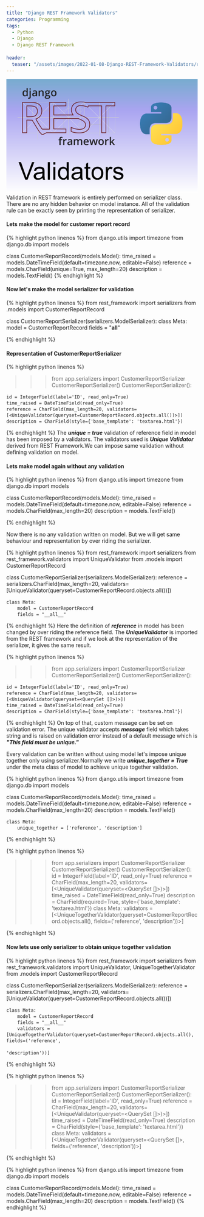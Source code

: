 ```yaml
---
title: "Django REST Framework Validators"
categories: Programming
tags:
  - Python
  - Django
  - Django REST Framework

header:
  teaser: "/assets/images/2022-01-08-Django-REST-Framework-Validators/rest_framework_validators.png"
---
```


![My helpful screenshot](/assets/images/2022-01-08-Django-REST-Framework-Validators/rest_framework_validators.png)
Validation in REST framework is entirely performed on serializer class. There are no any hidden behavior on model instance. All of the validation rule can be exactly seen by printing the representation of serializer.

#### Lets make the model for customer report record

{% highlight python linenos %}
from django.utils import timezone
from django.db import models

class CustomerReportRecord(models.Model):
time_raised = models.DateTimeField(default=timezone.now, editable=False)
reference = models.CharField(unique=True, max_length=20)
description = models.TextField()
{% endhighlight %}

#### Now let's make the model serializer for validation

{% highlight python linenos %}
from rest_framework import serializers
from .models import CustomerReportRecord

class CustomerReportSerializer(serializers.ModelSerializer):
class Meta:
model = CustomerReportRecord
fields = "**all**"

{% endhighlight %}

#### Representation of CustomerReportSerializer

{% highlight python linenos %}

> > > from app.serializers import CustomerReportSerializer
> > > CustomerReportSerializer()
> > > CustomerReportSerializer():

    id = IntegerField(label='ID', read_only=True)
    time_raised = DateTimeField(read_only=True)
    reference = CharField(max_length=20, validators=[<UniqueValidator(queryset=CustomerReportRecord.objects.all())>])
    description = CharField(style={'base_template': 'textarea.html'})

{% endhighlight %}
The **_unique = true_** validation of reference field in model has been imposed by a validators. The validators used is **_Unique Validator_** derived from REST Framework.We can impose same validation without defining validation on model.

#### Lets make model again without any validation

{% highlight python linenos %}
from django.utils import timezone
from django.db import models

class CustomerReportRecord(models.Model):
time_raised = models.DateTimeField(default=timezone.now, editable=False)
reference = models.CharField(max_length=20)
description = models.TextField()

{% endhighlight %}

Now there is no any validation written on model. But we will get same behaviour and representation by over riding the serializer.

{% highlight python linenos %}
from rest_framework import serializers
from rest_framework.validators import UniqueValidator
from .models import CustomerReportRecord

class CustomerReportSerializer(serializers.ModelSerializer):
reference = serializers.CharField(max_length=20, validators=[UniqueValidator(queryset=CustomerReportRecord.objects.all())])

    class Meta:
        model = CustomerReportRecord
        fields = "__all__"

{% endhighlight %}
Here the definition of **_reference_** in model has been changed by over riding the reference field. The **_UniqueValidator_** is imported from the REST framework and if we look at the representation of the serializer, it gives the same result.

{% highlight python linenos %}

> > > from app.serializers import CustomerReportSerializer
> > > CustomerReportSerializer()
> > > CustomerReportSerializer():

    id = IntegerField(label='ID', read_only=True)
    reference = CharField(max_length=20, validators=[<UniqueValidator(queryset=<QuerySet []>)>])
    time_raised = DateTimeField(read_only=True)
    description = CharField(style={'base_template': 'textarea.html'})

{% endhighlight %}
On top of that, custom message can be set on validation error. The unique validator accepts **_message_** field which takes string and is raised on validation error instead of a default message which is **_"This field must be unique."_**

Every validation can be written without using model let's impose unique together only using serializer.Normally we write **_unique_together = True_** under the meta class of model to achieve unique together validation.

{% highlight python linenos %}
from django.utils import timezone
from django.db import models


class CustomerReportRecord(models.Model):
    time_raised = models.DateTimeField(default=timezone.now, editable=False)
    reference = models.CharField(max_length=20)
    description = models.TextField()

    class Meta:
        unique_together = ['reference', 'description']

{% endhighlight %}

{% highlight python linenos %}
>>> from app.serializers import CustomerReportSerializer
>>> CustomerReportSerializer()
CustomerReportSerializer():
    id = IntegerField(label='ID', read_only=True)
    reference = CharField(max_length=20, validators=[<UniqueValidator(queryset=<QuerySet []>)>])
    time_raised = DateTimeField(read_only=True)
    description = CharField(required=True, style={'base_template': 'textarea.html'})
    class Meta:
        validators = [<UniqueTogetherValidator(queryset=CustomerReportRecord.objects.all(), fields=('reference', 'description'))>]

{% endhighlight %}

#### Now lets use only serializer to obtain unique together validation

{% highlight python linenos %}
from rest_framework import serializers
from rest_framework.validators import UniqueValidator, UniqueTogetherValidator
from .models import CustomerReportRecord


class CustomerReportSerializer(serializers.ModelSerializer):
    reference = serializers.CharField(max_length=20, validators=[UniqueValidator(queryset=CustomerReportRecord.objects.all())])

    class Meta:
        model = CustomerReportRecord
        fields = "__all__"
        validators = [UniqueTogetherValidator(queryset=CustomerReportRecord.objects.all(), fields=('reference',
                                                                                                   'description'))]

{% endhighlight %}

{% highlight python linenos %}
>>> from app.serializers import CustomerReportSerializer
>>> CustomerReportSerializer()
CustomerReportSerializer():
    id = IntegerField(label='ID', read_only=True)
    reference = CharField(max_length=20, validators=[<UniqueValidator(queryset=<QuerySet []>)>])
    time_raised = DateTimeField(read_only=True)
    description = CharField(style={'base_template': 'textarea.html'})
    class Meta:
        validators = [<UniqueTogetherValidator(queryset=<QuerySet []>, fields=('reference', 'description'))>]

{% endhighlight %}

{% highlight python linenos %}
from django.utils import timezone
from django.db import models


class CustomerReportRecord(models.Model):
    time_raised = models.DateTimeField(default=timezone.now, editable=False)
    reference = models.CharField(max_length=20)
    description = models.TextField()
{% endhighlight %}